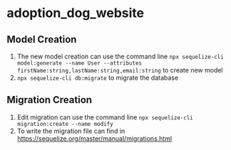 # adoption_dog_website

## Model Creation

1. The new model creation can use the command line `npx sequelize-cli model:generate --name User --attributes firstName:string,lastName:string,email:string` to create new model
2. `npx sequelize-cli db:migrate` to migrate the database

## Migration Creation

1. Edit migration can use the command line `npx sequelize-cli migration:create --name modify`
2. To write the migration file can find in https://sequelize.org/master/manual/migrations.html
